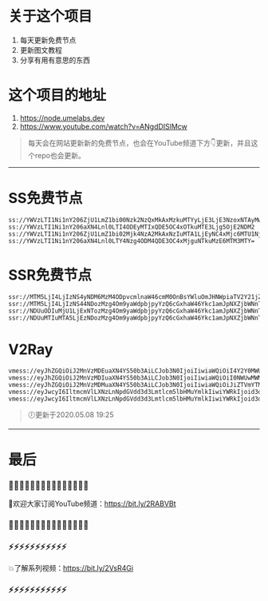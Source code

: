 # 关于这个项目
1. 每天更新免费节点
2. 更新图文教程
3. 分享有用有意思的东西

# 这个项目的地址
1. https://node.umelabs.dev
2. https://www.youtube.com/watch?v=ANgdDISlMcw

> 每天会在网站更新新的免费节点，也会在YouTube频道下方👇更新，并且这个repo也会更新。



---

# SS免费节点

```http
ss://YWVzLTI1Ni1nY206ZjU1LmZ1bi00Nzk2NzQxMkAxMzkuMTYyLjE3LjE3NzoxNTAyMw==
ss://YWVzLTI1Ni1nY206aXN4Lnl0LTI4ODEyMTIxQDE5OC4xOTkuMTE3Ljg5OjE2NDM2
ss://YWVzLTI1Ni1nY206ZjU1LmZ1bi02Mjk4NzA2MkAxNzIuMTA1LjEyNC4xMjc6MTU1NjI=
ss://YWVzLTI1Ni1nY206aXN4Lnl0LTY4Nzg4ODM4QDE3OC4xMjguNTkuMzE6MTM3MTY=
```

# SSR免费节点

```http
ssr://MTM5LjI4LjIzNS4yNDM6MzM4ODpvcmlnaW46cmM0OnBsYWluOmJHNWpiaTV2Y21jZ05taGwvP29iZnNwYXJhbT0mcmVtYXJrcz01clNiNXAySjU1LTJRU0JsY25JJmdyb3VwPVRHNWpiaTV2Y21j
ssr://MTM5LjI4LjIzNS44NDozMzg4Om9yaWdpbjpyYzQ6cGxhaW46Ykc1amJpNXZjbWNnTm1obC8_b2Jmc3BhcmFtPSZyZW1hcmtzPTVyU2I1cDJKNTUtMlFnJmdyb3VwPVRHNWpiaTV2Y21j
ssr://NDUuODIuMjU1LjExNTozMzg4Om9yaWdpbjpyYzQ6cGxhaW46Ykc1amJpNXZjbWNnTm1obC8_b2Jmc3BhcmFtPSZyZW1hcmtzPTVyU2I1cDJKNTUtMlF3Jmdyb3VwPVRHNWpiaTV2Y21j
ssr://NDUuMTIuMTA5LjEzNDozMzg4Om9yaWdpbjpyYzQ6cGxhaW46Ykc1amJpNXZjbWNnTm1obC8_b2Jmc3BhcmFtPSZyZW1hcmtzPTVyU2I1cDJKNTUtMlJDQWdaWEp5Jmdyb3VwPVRHNWpiaTV2Y21j
```

# V2Ray

```http
vmess://eyJhZGQiOiJ2MnVzMDEuaXN4YS50b3AiLCJob3N0IjoiIiwiaWQiOiI4Y2Y0MWU4Zi1hOTZjLTRiZWMtOGE1ZC04Yzg0OTg5ZjFmODUiLCJuZXQiOiJ3cyIsInBhdGgiOiJcL3JheSIsInBvcnQiOiI0NDMiLCJwcyI6ImlzeC55dC0wMSIsInRscyI6InRscyIsInYiOjIsImFpZCI6MCwidHlwZSI6Im5vbmUifQo=
vmess://eyJhZGQiOiJ2MnVzMDIuaXN4YS50b3AiLCJob3N0IjoiIiwiaWQiOiI0NWUwMWMwYy1hMWM3LTQyOGItYmZiMi00NTY2NjRiMzY3ZGYiLCJuZXQiOiJ3cyIsInBhdGgiOiJcL3JheSIsInBvcnQiOiI0NDMiLCJwcyI6ImlzeC55dC0wMiIsInRscyI6InRscyIsInYiOjIsImFpZCI6MCwidHlwZSI6Im5vbmUifQo=
vmess://eyJhZGQiOiJ2MnVzMDMuaXN4YS50b3AiLCJob3N0IjoiIiwiaWQiOiJiZTVmYTM2MC0zY2UyLTQ3YjQtYmFmOC01ZGEwMjVkN2MxMjciLCJuZXQiOiJ3cyIsInBhdGgiOiJcL3JheSIsInBvcnQiOiI0NDMiLCJwcyI6ImlzeC55dC0wMyIsInRscyI6InRscyIsInYiOjIsImFpZCI6MCwidHlwZSI6Im5vbmUifQo=
vmess://eyJwcyI6IltmcmVlLXNzLnNpdGVdd3d3Lmtlcm5lbHMuYmlkIiwiYWRkIjoid3d3Lmtlcm5lbHMuYmlkIiwicG9ydCI6IjQ0MyIsImlkIjoiYzM1Y2JjYzItNzI2MS0wNTljLThiYjYtYjczYzVkZDg1NTcxIiwiYWlkIjoiMCIsIm5ldCI6IndzIiwidHlwZSI6Im5vbmUiLCJob3N0IjoiL3dzIiwidGxzIjoidGxzIn0=
vmess://eyJwcyI6IltmcmVlLXNzLnNpdGVdd3d3Lmtlcm5lbHMuYmlkIiwiYWRkIjoid3d3Lmtlcm5lbHMuYmlkIiwicG9ydCI6IjgwIiwiaWQiOiI2NGYzOGZjMS1kMTFhLTFhNTUtMjQ5YS0yYjJhYmUzYjJlZjMiLCJhaWQiOiIwIiwibmV0Ijoid3MiLCJ0eXBlIjoibm9uZSIsImhvc3QiOiIvd3MiLCJ0bHMiOiJub25lIn0=
```



> 🕖更新于2020.05.08 19:25

---

# 最后
### 🌸🌸🌸🌸🌸🌸🌸🌸🌸🌸🌸🌸🌸🌸🌸

👏欢迎大家订阅YouTube频道：https://bit.ly/2RABVBt

### 🌸🌸🌸🌸🌸🌸🌸🌸🌸🌸🌸🌸🌸🌸🌸



### ⚡️⚡️⚡️⚡️⚡️⚡️⚡️⚡️⚡️⚡️⚡️

💥了解系列视频：https://bit.ly/2VsR4Gi

### ⚡️⚡️⚡️⚡️⚡️⚡️⚡️⚡️⚡️⚡️⚡️